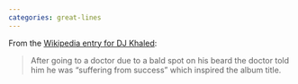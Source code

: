 ```yaml
---
categories: great-lines
---
```


From the [Wikipedia entry for DJ Khaled](https://en.wikipedia.org/wiki/DJ_Khaled): 

> After going to a doctor due to a bald spot on his beard the doctor told him he was “suffering from success” which inspired the album title.